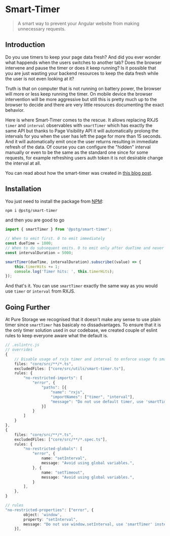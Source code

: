 # Smart-Timer

> A smart way to prevent your Angular website from making unnecessary requests.

## Introduction

Do you use timers to keep your page data fresh? And did you ever wonder what happends when the users switches to another tab? Does the browser intervene and pause the timer or does it keep running? Is it possible that you are just wasting your backend resources to keep the data fresh while the user is not even looking at it?

Truth is that on computer that is not running on battery power, the browser will more or less keep running the timer. On mobile device the browser intervention will be more aggressive but still this is pretty much up to the browser to decide and there are very little resources documenting the exact behavior.

Here is where Smart-Timer comes to the rescue. It allows replacing RXJS `timer` and `interval` observables with `smartTimer` which has exactly the same API but thanks to Page Visibility API it will automatically prolong the intervals for you when the user has left the page for more than 15 seconds. And it will automatically emit once the user returns resulting in immediate refresh of the data. Of course you can configure the "hidden" interval manually or even to be the same as the standard one since for some requests, for example refreshing users auth token it is not desirable change the interval at all.

You can read about how the smart-timer was created in [this blog post](https://blog.purestorage.com/purely-technical/notes-from-a-hackathon-how-to-cut-down-web-requests-by-70/).

## Installation

You just need to install the package from [NPM](https://www.npmjs.com/package/@pstg/smart-timer):

```bash
npm i @pstg/smart-timer
```

and then you are good to go

```typescript
import { smartTimer } from '@pstg/smart-timer';

// When to emit first. 0 to emit immediately
const dueTime = 1000;
// When to do subsequent emits. 0 to emit only after dueTime and never again
const intervalDuration = 5000;

smartTimer(dueTime, intervalDuration).subscribe((value) => {
    this.timerHits += 1;
    console.log('Timer hits: ', this.timerHits);
});
```

And that's it. You can use `smartTimer` exactly the same way as you would use `timer` or `interval` from RXJS.

## Going Further

At Pure Storage we recognised that it doesn't make any sense to use plain timer since `smartTimer` has basicaly no dissadvantages. To ensure that it is the only timer solution used in our codebase, we created couple of eslint rules to keep everyone aware what the default is.

```typescript
// .eslintrc.js
// overrides
{
    // Disable usage of rxjs timer and interval to enforce usage fo smartTimer
    files: "core/src/**/*.ts",
    excludedFiles: ["core/src/utils/smart-timer.ts"],
    rules: {
        "no-restricted-imports": [
            "error", {
                "paths": [{
                    "name": "rxjs",
                    "importNames": ["timer", "interval"],
                    "message": "Do not use default timer, use 'smartTimer' instead"
                }]
            }
        ]
    }
}, 
{
    files: "core/src/**/*.ts",
    excludedFiles: ["core/src/**/*.spec.ts"],
    rules: {
        "no-restricted-globals": [
            "error", {
                name: "setInterval",
                message: "Avoid using global variables.",
            }, {
                name: "setTimeout",
                message: "Avoid using global variables.",
            }
        ],
    },
}

// rules
"no-restricted-properties": ["error", {
        object: 'window',
        property: "setInterval",
        message: "Do not use window.setInterval, use 'smartTimer' instead",
    }],
```
